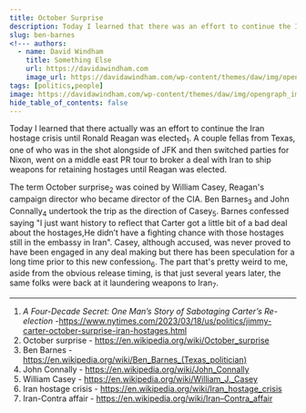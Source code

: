 ```yaml
---
title: October Surprise
description: Today I learned that there was an effort to continue the Iran hostage crisis until Ronald Reagan was elected.
slug: ben-barnes
<!--- authors:
  - name: David Windham
    title: Something Else
    url: https://davidawindham.com
    image_url: https://davidawindham.com/wp-content/themes/daw/img/opengraph_image.jpg -->
tags: [politics,people]
image: https://davidawindham.com/wp-content/themes/daw/img/opengraph_image.jpg
hide_table_of_contents: false
---
```


Today I learned that there actually was an effort to continue the Iran hostage crisis until Ronald Reagan was elected<sub>1</sub>.  A couple fellas from Texas, one of who was in the shot alongside of JFK and then switched parties for Nixon, went on a middle east PR tour to broker a deal with Iran to ship weapons for retaining hostages until Reagan was elected.

<!--truncate-->

The term October surprise<sub>2</sub> was coined by William Casey, Reagan's campaign director who became director of the CIA. Ben Barnes<sub>3</sub> and John Connally<sub>4</sub> undertook the trip as the direction of Casey<sub>5</sub>.  Barnes confessed saying "I just want history to reflect that Carter got a little bit of a bad deal about the hostages,He didn’t have a fighting chance with those hostages still in the embassy in Iran". Casey, although accused, was never proved to have been engaged in any deal making but there has been speculation for a long time prior to this new confession<sub>6</sub>. The part that's pretty weird to me, aside from the obvious release timing, is that just several years later, the same folks were back at it laundering weapons to Iran<sub>7</sub>. 


---
1. *A Four-Decade Secret: One Man’s Story of Sabotaging Carter’s Re-election* -<https://www.nytimes.com/2023/03/18/us/politics/jimmy-carter-october-surprise-iran-hostages.html>
2. October surprise - <https://en.wikipedia.org/wiki/October_surprise>
3. Ben Barnes - <https://en.wikipedia.org/wiki/Ben_Barnes_(Texas_politician)>
4. John Connally - <https://en.wikipedia.org/wiki/John_Connally>  
5. William Casey - <https://en.wikipedia.org/wiki/William_J._Casey>
6. Iran hostage crisis - <https://en.wikipedia.org/wiki/Iran_hostage_crisis>
7. Iran-Contra affair - <https://en.wikipedia.org/wiki/Iran–Contra_affair>